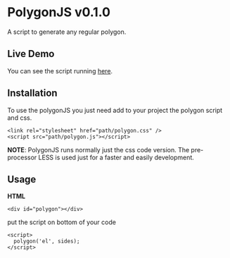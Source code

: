 # PolygonJS v0.1.0
A script to generate any regular polygon.

## Live Demo
You can see the script running <a href="http://ivanbanov.github.io/PolygonJS/" target="_blank">here</a>.

## Installation
To use the polygonJS you just need add to your project the polygon script and css.
```
<link rel="stylesheet" href="path/polygon.css" />
<script src="path/polygon.js"></script>
```
__NOTE__: PolygonJS runs normally just the css code version. The pre-processor LESS is used just for a faster and easily development.

## Usage

__HTML__
```
<div id="polygon"></div>
```

put the script on bottom of your code
```
<script>
  polygon('el', sides);
</script>
```
